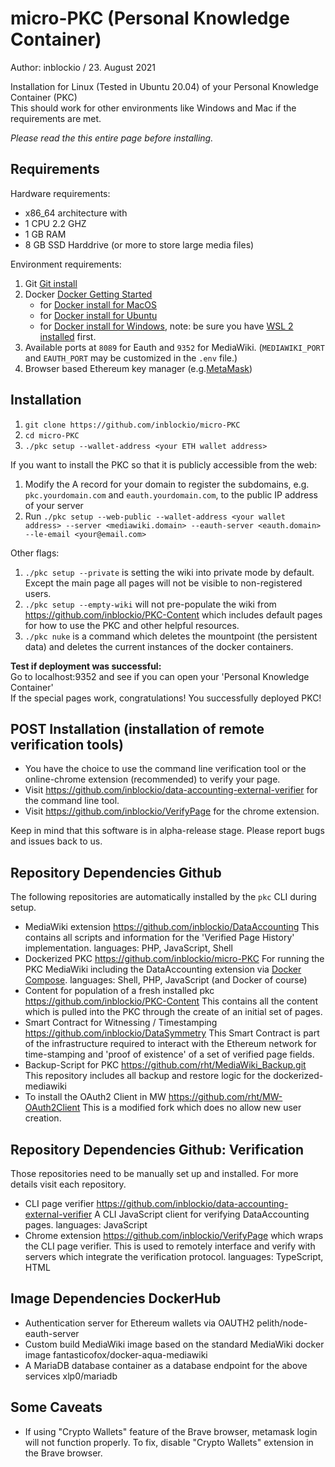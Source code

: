 # micro-PKC (Personal Knowledge Container)
Author: inblockio / 23. August 2021

Installation for Linux (Tested in Ubuntu 20.04) of your Personal Knowledge Container (PKC)\
This should work for other environments like Windows and Mac if the requirements are met.

_Please read the this entire page before installing._

## Requirements

Hardware requirements: 
* x86_64 architecture with 
* 1 CPU 2.2 GHZ 
* 1 GB RAM 
* 8 GB SSD Harddrive (or more to store large media files)

Environment requirements:
1. Git [Git install](https://github.com/git-guides/install-git)
2. Docker [Docker Getting Started](https://docs.docker.com/get-started/)
    * for [Docker install for MacOS](https://docs.docker.com/desktop/mac/install/)
    * for [Docker install for Ubuntu](https://docs.docker.com/engine/install/ubuntu/)
    * for [Docker install for Windows](https://docs.docker.com/desktop/windows/install/), note: be sure you have [WSL 2 installed](https://docs.microsoft.com/en-us/windows/wsl/install) first.
3. Available ports at `8089` for Eauth and `9352` for MediaWiki. (`MEDIAWIKI_PORT` and `EAUTH_PORT` may be customized in the `.env` file.) 
4. Browser based Ethereum key manager (e.g.[MetaMask](https://metamask.io/))

## Installation

1. `git clone https://github.com/inblockio/micro-PKC`
2. `cd micro-PKC`
3. `./pkc setup --wallet-address <your ETH wallet address>`

If you want to install the PKC so that it is publicly accessible from the web:
1. Modify the A record for your domain to register the subdomains, e.g. `pkc.yourdomain.com` and `eauth.yourdomain.com`, to the public IP address of your server
2. Run `./pkc setup --web-public --wallet-address <your wallet address> --server <mediawiki.domain> --eauth-server <eauth.domain> --le-email <your@email.com>`

Other flags:
1. `./pkc setup --private` is setting the wiki into private mode by default. Except the main page all pages will not be visible to non-registered users.
2. `./pkc setup --empty-wiki` will not pre-populate the wiki from https://github.com/inblockio/PKC-Content which includes default pages for how to use the PKC and other helpful resources.
3. `./pkc nuke` is a command which deletes the mountpoint (the persistent data) and deletes the current instances of the docker containers.

**Test if deployment was successful:**\
Go to localhost:9352 and see if you can open your 'Personal Knowledge Container'\
If the special pages work, congratulations! You successfully deployed PKC!

## POST Installation (installation of remote verification tools)

* You have the choice to use the command line verification tool or the online-chrome extension (recommended) to verify your page.
* Visit https://github.com/inblockio/data-accounting-external-verifier for the command line tool.
* Visit https://github.com/inblockio/VerifyPage for the chrome extension.

Keep in mind that this software is in alpha-release stage. Please report bugs and issues back to us.

## Repository Dependencies Github

The following repositories are automatically installed by the `pkc` CLI during setup. 
- MediaWiki extension https://github.com/inblockio/DataAccounting
  This contains all scripts and information for the 'Verified Page History' implementation.
  languages: PHP, JavaScript, Shell
- Dockerized PKC https://github.com/inblockio/micro-PKC
  For running the PKC MediaWiki including the DataAccounting extension via [Docker Compose](https://docs.docker.com/compose/).
  languages: Shell, PHP, JavaScript (and Docker of course)
- Content for population of a fresh installed pkc https://github.com/inblockio/PKC-Content
  This contains all the content which is pulled into the PKC through the create of an initial set of pages.
- Smart Contract for Witnessing / Timestamping https://github.com/inblockio/DataSymmetry
  This Smart Contract is part of the infrastructure required to interact with the Ethereum network for time-stamping 
  and 'proof of existence' of a set of verified page fields.  
- Backup-Script for PKC https://github.com/rht/MediaWiki_Backup.git 
  This repository includes all backup and restore logic for the dockerized-mediawiki
- To install the OAuth2 Client in MW https://github.com/rht/MW-OAuth2Client
  This is a modified fork which does no allow new user creation.

##  Repository Dependencies Github: Verification

Those repositories need to be manually set up and installed. For more details visit each repository.
- CLI page verifier https://github.com/inblockio/data-accounting-external-verifier
  A CLI JavaScript client for verifying DataAccounting pages.
  languages: JavaScript
- Chrome extension https://github.com/inblockio/VerifyPage which wraps the CLI page verifier.
  This is used to remotely interface and verify with servers which integrate the verification protocol.
  languages: TypeScript, HTML

## Image Dependencies DockerHub

- Authentication server for Ethereum wallets via OAUTH2 pelith/node-eauth-server
- Custom build MediaWiki image based on the standard MediaWiki docker image fantasticofox/docker-aqua-mediawiki 
- A MariaDB database container as a database endpoint for the above services xlp0/mariadb

## Some Caveats
- If using "Crypto Wallets" feature of the Brave browser, metamask login will not function properly. To fix, disable "Crypto Wallets" extension in the Brave browser. 
